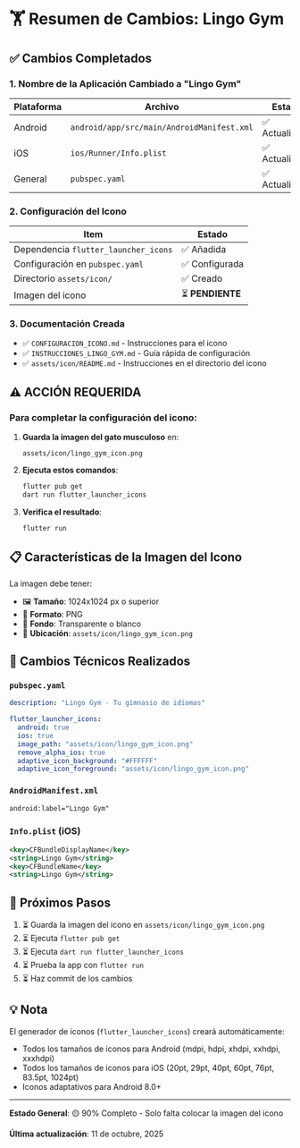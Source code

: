 # 🏋️ Resumen de Cambios: Lingo Gym

## ✅ Cambios Completados

### 1. Nombre de la Aplicación Cambiado a "Lingo Gym"

| Plataforma | Archivo | Estado |
|------------|---------|--------|
| Android | `android/app/src/main/AndroidManifest.xml` | ✅ Actualizado |
| iOS | `ios/Runner/Info.plist` | ✅ Actualizado |
| General | `pubspec.yaml` | ✅ Actualizado |

### 2. Configuración del Icono

| Item | Estado |
|------|--------|
| Dependencia `flutter_launcher_icons` | ✅ Añadida |
| Configuración en `pubspec.yaml` | ✅ Configurada |
| Directorio `assets/icon/` | ✅ Creado |
| Imagen del icono | ⏳ **PENDIENTE** |

### 3. Documentación Creada

- ✅ `CONFIGURACION_ICONO.md` - Instrucciones para el icono
- ✅ `INSTRUCCIONES_LINGO_GYM.md` - Guía rápida de configuración
- ✅ `assets/icon/README.md` - Instrucciones en el directorio del icono

## ⚠️ ACCIÓN REQUERIDA

### Para completar la configuración del icono:

1. **Guarda la imagen del gato musculoso** en:
   ```
   assets/icon/lingo_gym_icon.png
   ```

2. **Ejecuta estos comandos**:
   ```powershell
   flutter pub get
   dart run flutter_launcher_icons
   ```

3. **Verifica el resultado**:
   ```powershell
   flutter run
   ```

## 📋 Características de la Imagen del Icono

La imagen debe tener:
- 🖼️ **Tamaño**: 1024x1024 px o superior
- 📄 **Formato**: PNG
- 🎨 **Fondo**: Transparente o blanco
- 📁 **Ubicación**: `assets/icon/lingo_gym_icon.png`

## 🔧 Cambios Técnicos Realizados

### `pubspec.yaml`
```yaml
description: "Lingo Gym - Tu gimnasio de idiomas"

flutter_launcher_icons:
  android: true
  ios: true
  image_path: "assets/icon/lingo_gym_icon.png"
  remove_alpha_ios: true
  adaptive_icon_background: "#FFFFFF"
  adaptive_icon_foreground: "assets/icon/lingo_gym_icon.png"
```

### `AndroidManifest.xml`
```xml
android:label="Lingo Gym"
```

### `Info.plist` (iOS)
```xml
<key>CFBundleDisplayName</key>
<string>Lingo Gym</string>
<key>CFBundleName</key>
<string>Lingo Gym</string>
```

## 🚀 Próximos Pasos

1. ⏳ Guarda la imagen del icono en `assets/icon/lingo_gym_icon.png`
2. ⏳ Ejecuta `flutter pub get`
3. ⏳ Ejecuta `dart run flutter_launcher_icons`
4. ⏳ Prueba la app con `flutter run`
5. ⏳ Haz commit de los cambios

## 💡 Nota

El generador de iconos (`flutter_launcher_icons`) creará automáticamente:
- Todos los tamaños de iconos para Android (mdpi, hdpi, xhdpi, xxhdpi, xxxhdpi)
- Todos los tamaños de iconos para iOS (20pt, 29pt, 40pt, 60pt, 76pt, 83.5pt, 1024pt)
- Iconos adaptativos para Android 8.0+

---

**Estado General**: 🟡 90% Completo - Solo falta colocar la imagen del icono

**Última actualización**: 11 de octubre, 2025
